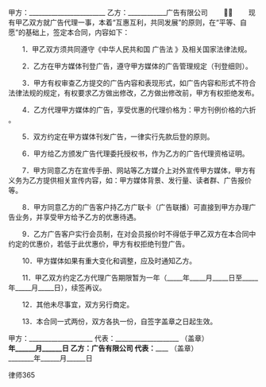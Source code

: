 
 甲方：________________________
 乙方：____________广告有限公司
 　　
 　　现有甲乙双方就广告代理一事，本着“互惠互利，共同发展”的原则，在“平等、自愿”的基础上，签定本合同，内容如下：
 
 　　1．甲乙双方须共同遵守《中华人民共和国
广告法
》及相关国家法律法规。
 
 　　2．乙方在甲方媒体刊登广告，遵守甲方媒体的广告管理规定（刊登细则）。
 
 　　3．甲方有权审查乙方提交的广告内容和表现形式，如广告内容和形式不符合法律法规的规定，有权要求乙方做出修改，乙方做出修改前，甲方有权拒绝发布。
 
 　　4．乙方代理甲方媒体的广告，享受优惠的代理价格为：甲方刊例价格的六折 。
 
 　　5．双方约定在甲方媒体刊发广告，一律实行先款后登的原则。
 
 　　6．甲方给乙方颁发广告代理委托授权书，作为乙方的广告代理资格证明。
 
 　　7．甲方同意乙方在宣传手册、网站等乙方媒介上对外宣传甲方媒体，甲方有义务为乙方提供相关宣传内容，如：甲方媒体背景、发行量、读者群、广告报价等。
 
 　　8．甲方同意乙方的广告客户持乙方广联卡（广告联播）可直接到甲方办理广告业务，并享受甲方给予乙方的优惠待遇。
 
 　　9．乙方广告客户实行会员制，在对会员报价时不得低于甲乙双方在本合同中约定的优惠价，若低于此优惠价，甲方有权拒绝刊登广告。
 
 　　10．甲方媒体如果有重大变化和调整，应及时通知乙方。
 
 　　11．甲乙双方约定乙方代理广告期限暂为一年（_____年_____月_____日至_____年_____月_____日），续签再议。
 
 　　12．其他未尽事宜，双方另行商定。
 
 　　13．本合同一式两份，双方各执一份，自签字盖章之日起生效。
 
 甲方：____________________
 代表：____________________
 （盖章）                   
 ________年______月______日
 乙方：________广告有限公司
 代表：____________________
 （盖章）                   
 ________年______月______日




 
律师365






 


 

 
 
 
 
 
  


  
 

  


  


  
 
 
 
 

